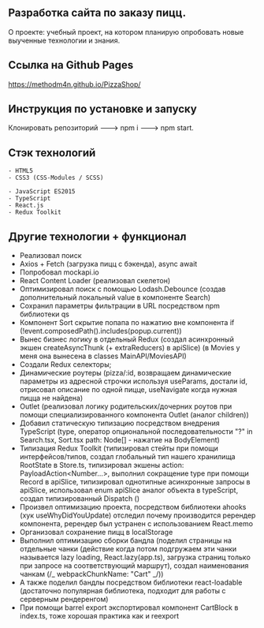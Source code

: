 ## Разработка сайта по заказу пицц.

О проекте: учебный проект, на котором планирую опробовать новые выученные технологии и знания.

## Ссылка на Github Pages

https://methodm4n.github.io/PizzaShop/

## Инструкция по установке и запуску

Клонировать репозиторий ---> npm i ---> npm start.

## Стэк технологий

```
- HTML5
- CSS3 (CSS-Modules / SCSS)
```

```JS
- JavaScript ES2015
- TypeScript
- React.js
- Redux Toolkit
```

## Другие технологии + функционал

- Реализовал поиск
- Axios + Fetch (загрузка пицц с бэкенда), async await
- Попробовал mockapi.io
- React Content Loader (реализовал скелетон)
- Оптимизировал поиск с помощью Lodash.Debounce (создав дополнительный локальный value в компоненте Search)
- Сохранил параметры фильтрации в URL посредством npm библиотеки qs
- Компонент Sort скрытие попапа по нажатию вне компонента
  if (!event.composedPath().includes(popup.current))
- Вынес бизнес логику в отдельный Redux (создал асинхронный экшен createAsyncThunk (+ extraReducers) в apiSlice) (в Movies у меня она вынесена в classes MainAPI/MoviesAPI)
- Создали Redux селекторы;
- Динамические роутеры (pizza/:id, возвращаем динамические параметры из адресной строчки используя useParams, достали id, отрисовал описание по одной пицце, useNavigate когда нужная пицца не найдена)
- Outlet (реализовал логику родительских/дочерних роутов при помощи специализированного компонента Outlet (аналог children))
- Добавил статическую типизацию посредством внедрения TypeScript (type,
  оператор опциональной последовательности "?" in Search.tsx, Sort.tsx path: Node[] - нажатие на BodyElement)
- Типизация Redux Toolkit (типизировал стейты при помощи интерфейсов/типов, создал глобальный тип нашего хранилища RootState в Store.ts, типизировал экшены action: PayloadAction<Number...>, выполнил сокращение type при помощи Record в apiSlice, типизировал однотипные асинхронные запросы в apiSlice, использовал enum apiSlice аналог объекта в typeScript, создал типизированный Dispatch ()
- Произвел оптимизацию проекта, посредством библиотеки ahooks (хук useWhyDidYouUpdate) отследил почему производится ререндер компонента, ререндер был устранен с использованием React.memo
- Организовал сохранение пицц в localStorage
- Выполнил оптимизацию сборки бандла (поделил страницы на отдельные чанки (действие когда потом подгружаем эти чанки называется lazy loading, React.lazy(app.ts), загрузка страниц только при запросе на соответствующий маршрут), создал наименования чанкам (/_ webpackChunkName: "Cart" _/))
- А также поделил бандлы посредством библиотеки react-loadable (достаточно популярная библиотека, подходит для работы с серверным рендеренгом)
- При помощи barrel export экспортировал компонент CartBlock в index.ts, тоже хорошая практика как и reexport

